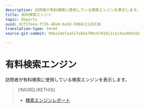```yaml
---
description: 訪問者が有料検索に使用している検索エンジンを表示します。
title: 有料検索エンジン
topic: Reports
uuid: 82f27eea-f72b-48a9-ba5d-5968c212b536
translation-type: tm+mt
source-git-commit: 99ee24efaa517e8da700c67818c111c4aa90dc02

---
```



# 有料検索エンジン

訪問者が有料検索に使用している検索エンジンを表示します。

>[!MORELIKETHIS]
>
>* [検索エンジンレポート](/help/components/c-variables/dimensionslist/reports-search-engines.md)

